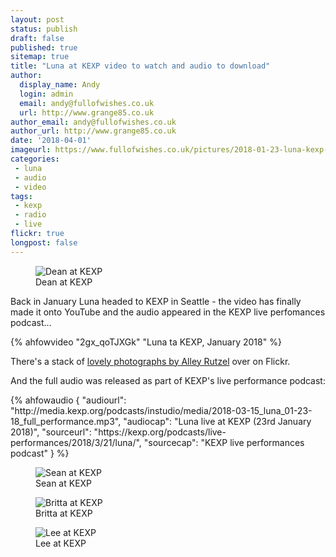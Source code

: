 ```yaml
---
layout: post
status: publish
draft: false
published: true
sitemap: true
title: "Luna at KEXP video to watch and audio to download"
author:
  display_name: Andy
  login: admin
  email: andy@fullofwishes.co.uk
  url: http://www.grange85.co.uk
author_email: andy@fullofwishes.co.uk
author_url: http://www.grange85.co.uk
date: '2018-04-01'
imageurl: https://www.fullofwishes.co.uk/pictures/2018-01-23-luna-kexp-01.jpg
categories:
 - luna
 - audio
 - video
tags:
 - kexp
 - radio
 - live
flickr: true
longpost: false
---
```

<figure class="caption aligncenter"><img src=https://media.fullofwishes.co.uk/images/2018-01-23-luna-kexp-01.jpg" alt="Dean at KEXP" /><figcaption class="caption-text">Dean at KEXP</figcaption></figure>


<p class="lead">Back in January Luna headed to KEXP in Seattle - the video has finally made it onto YouTube and the audio appeared in the KEXP live perfomances podcast&hellip;</p>

{% ahfowvideo "2gx_qoTJXGk" "Luna ta KEXP, January 2018" %}


<p>There's a stack of <a href="https://www.flickr.com/photos/kexp/albums/72157691835381944">lovely photographs by Alley Rutzel</a> over on Flickr.</p>


<p>And the full audio was released as part of KEXP's live performance podcast:</p>
 {% ahfowaudio {
  "audiourl": "http://media.kexp.org/podcasts/instudio/media/2018-03-15_luna_01-23-18_full_performance.mp3",
  "audiocap": "Luna live at KEXP (23rd January 2018)",
  "sourceurl": "https://kexp.org/podcasts/live-performances/2018/3/21/luna/",
  "sourcecap": "KEXP live performances podcast"
  } %}

<figure class="caption aligncenter"><img src=https://media.fullofwishes.co.uk/images/2018-01-23-luna-kexp-02.jpg" alt="Sean at KEXP" /><figcaption class="caption-text">Sean at KEXP</figcaption></figure>
<figure class="caption aligncenter"><img src=https://media.fullofwishes.co.uk/images/2018-01-23-luna-kexp-03.jpg" alt="Britta at KEXP" /><figcaption class="caption-text">Britta at KEXP</figcaption></figure>
<figure class="caption aligncenter"><img src=https://media.fullofwishes.co.uk/images/2018-01-23-luna-kexp-04.jpg" alt="Lee at KEXP" /><figcaption class="caption-text">Lee at KEXP</figcaption></figure>


